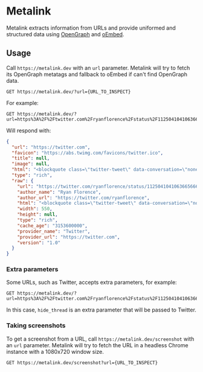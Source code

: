 # Metalink

Metalink extracts information from URLs and provide uniformed and structured data using [OpenGraph](https://ogp.me/) and [oEmbed](https://oembed.com/).

## Usage

Call `https://metalink.dev` with an `url` parameter. Metalink will try to fetch its OpenGraph metatags and fallback to oEmbed if can't find OpenGraph data.

```http
GET https://metalink.dev/?url={URL_TO_INSPECT}
```

For example:

```http
GET https://metalink.dev/?url=https%3A%2F%2Ftwitter.com%2Fryanflorence%2Fstatus%2F1125041041063665666
```

Will respond with:

```json
{
  "url": "https://twitter.com",
  "favicon": "https://abs.twimg.com/favicons/twitter.ico",
  "title": null,
  "image": null,
  "html": "<blockquote class=\"twitter-tweet\" data-conversation=\"none\"><p lang=\"en\" dir=\"ltr\">The question is not &quot;when does this effect run&quot; the question is &quot;with which state does this effect synchronize with&quot;<br><br>useEffect(fn) // all state<br>useEffect(fn, []) // no state<br>useEffect(fn, [these, states])</p>&mdash; Ryan Florence (@ryanflorence) <a href=\"https://twitter.com/ryanflorence/status/1125041041063665666?ref_src=twsrc%5Etfw\">May 5, 2019</a></blockquote>\n<script async src=\"https://platform.twitter.com/widgets.js\" charset=\"utf-8\"></script>\n",
  "type": "rich",
  "raw": {
    "url": "https://twitter.com/ryanflorence/status/1125041041063665666",
    "author_name": "Ryan Florence",
    "author_url": "https://twitter.com/ryanflorence",
    "html": "<blockquote class=\"twitter-tweet\" data-conversation=\"none\"><p lang=\"en\" dir=\"ltr\">The question is not &quot;when does this effect run&quot; the question is &quot;with which state does this effect synchronize with&quot;<br><br>useEffect(fn) // all state<br>useEffect(fn, []) // no state<br>useEffect(fn, [these, states])</p>&mdash; Ryan Florence (@ryanflorence) <a href=\"https://twitter.com/ryanflorence/status/1125041041063665666?ref_src=twsrc%5Etfw\">May 5, 2019</a></blockquote>\n<script async src=\"https://platform.twitter.com/widgets.js\" charset=\"utf-8\"></script>\n",
    "width": 550,
    "height": null,
    "type": "rich",
    "cache_age": "3153600000",
    "provider_name": "Twitter",
    "provider_url": "https://twitter.com",
    "version": "1.0"
  }
}
```

### Extra parameters

Some URLs, such as Twitter, accepts extra parameters, for example:

```http
GET https://metalink.dev/?url=https%3A%2F%2Ftwitter.com%2Fryanflorence%2Fstatus%2F1125041041063665666&hide_thread=true
```

In this case, `hide_thread` is an extra parameter that will be passed to Twitter.

### Taking screenshots

To get a screenshot from a URL, call `https://metalink.dev/screenshot` with an `url` parameter. Metalink will try to fetch the URL in a headless Chrome instance with a 1080x720 window size.

```http
GET https://metalink.dev/screenshot?url={URL_TO_INSPECT}
```
